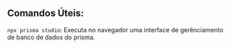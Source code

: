 ## Comandos Úteis:
``npx prisma studio``: Executa no navegador uma interface de gerênciamento de banco de dados do prisma.